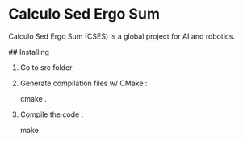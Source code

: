# Calculo Sed Ergo Sum
Calculo Sed Ergo Sum (CSES) is a global project for AI and robotics.

## Installing

1. Go to src folder

2. Generate compilation files w/ CMake :

    cmake .

3. Compile the code :

    make
